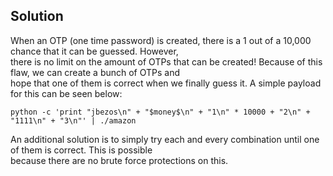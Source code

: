 ## Solution 

When an OTP (one time password) is created, there is a 1 out of a 10,000 chance that it can be guessed. However,  
there is no limit on the amount of OTPs that can be created! Because of this flaw, we can create a bunch of OTPs and   
hope that one of them is correct when we finally guess it. A simple payload for this can be seen below: 

```
python -c 'print "jbezos\n" + "$money$\n" + "1\n" * 10000 + "2\n" + "1111\n" + "3\n"' | ./amazon
```

An additional solution is to simply try each and every combination until one of them is correct. This is possible   
because there are no brute force protections on this. 
